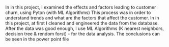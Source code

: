 In in this project, I examined the effects and factors leading to customer churn, using Pyton (with ML Algorithms)
This process was in order to understand trends and what are the factors that affect the customer.
In in this project, at first I cleaned and engineered the data from the database. 
After the data was good enough, I use ML Algorithms (K nearest neighbors, decision tree & rendom forst) - for the data analysis.
The conclusions can be seen in the power point file
